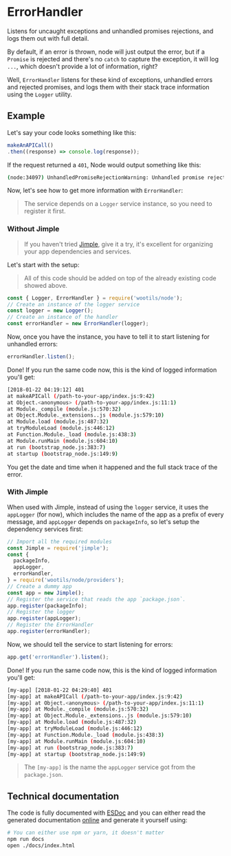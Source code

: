 # ErrorHandler

Listens for uncaught exceptions and unhandled promises rejections, and logs them out with full detail.

By default, if an error is thrown, node will just output the error, but if a `Promise` is rejected and there's no `catch` to capture the exception, it will log `...`, which doesn't provide a lot of information, right?

Well, `ErrorHandler` listens for these kind of exceptions, unhandled errors and rejected promises, and logs them with their stack trace information using the `Logger` utility.

## Example

Let's say your code looks something like this:

```js
makeAnAPICall()
.then((response) => console.log(response));
```

If the request returned a `401`, Node would output something like this:

```bash
(node:34097) UnhandledPromiseRejectionWarning: Unhandled promise rejection (rejection id: 2): 401
```

Now, let's see how to get more information with `ErrorHandler`:

> The service depends on a `Logger` service instance, so you need to register it first.

### Without Jimple

> If you haven't tried [Jimple](https://github.com/fjorgemota/jimple), give it a try, it's excellent for organizing your app dependencies and services.

Let's start with the setup:

> All of this code should be added on top of the already existing code showed above.

```js
const { Logger, ErrorHandler } = require('wootils/node');
// Create an instance of the logger service
const logger = new Logger();
// Create an instance of the handler
const errorHandler = new ErrorHandler(logger);
```

Now, once you have the instance, you have to tell it to start listening for unhandled errors:

```js
errorHandler.listen();
```

Done! If you run the same code now, this is the kind of logged information you'll get:

```bash
[2018-01-22 04:19:12] 401
at makeAPICall (/path-to-your-app/index.js:9:42)
at Object.<anonymous> (/path-to-your-app/index.js:11:1)
at Module._compile (module.js:570:32)
at Object.Module._extensions..js (module.js:579:10)
at Module.load (module.js:487:32)
at tryModuleLoad (module.js:446:12)
at Function.Module._load (module.js:438:3)
at Module.runMain (module.js:604:10)
at run (bootstrap_node.js:383:7)
at startup (bootstrap_node.js:149:9)
```

You get the date and time when it happened and the full stack trace of the error.

### With Jimple

When used with Jimple, instead of using the `logger` service, it uses the `appLogger` (for now), which includes the name of the app as a prefix of every message, and `appLogger` depends on `packageInfo`, so let's setup the dependency services first:

```js
// Import all the required modules
const Jimple = require('jimple');
const {
  packageInfo,
  appLogger,
  errorHandler,
} = require('wootils/node/providers');
// Create a dummy app
const app = new Jimple();
// Register the service that reads the app `package.json`.
app.register(packageInfo);
// Register the logger
app.register(appLogger);
// Register the ErrorHandler
app.register(errorHandler);
```
Now, we should tell the service to start listening for errors:
 
```js
app.get('errorHandler').listen();
```

Done! If you run the same code now, this is the kind of logged information you'll get:

```bash
[my-app] [2018-01-22 04:29:40] 401
[my-app] at makeAPICall (/path-to-your-app/index.js:9:42)
[my-app] at Object.<anonymous> (/path-to-your-app/index.js:11:1)
[my-app] at Module._compile (module.js:570:32)
[my-app] at Object.Module._extensions..js (module.js:579:10)
[my-app] at Module.load (module.js:487:32)
[my-app] at tryModuleLoad (module.js:446:12)
[my-app] at Function.Module._load (module.js:438:3)
[my-app] at Module.runMain (module.js:604:10)
[my-app] at run (bootstrap_node.js:383:7)
[my-app] at startup (bootstrap_node.js:149:9)
```

> The `[my-app]` is the name the `appLogger` service got from the `package.json`.

## Technical documentation

The code is fully documented with [ESDoc](https://esdoc.org) and you can either read the generated documentation [online](https://homer0.github.io/wootils/class/wootils/node/errorHandler.js~ErrorHandler.html) and generate it yourself using:

```bash
# You can either use npm or yarn, it doesn't matter
npm run docs
open ./docs/index.html
```